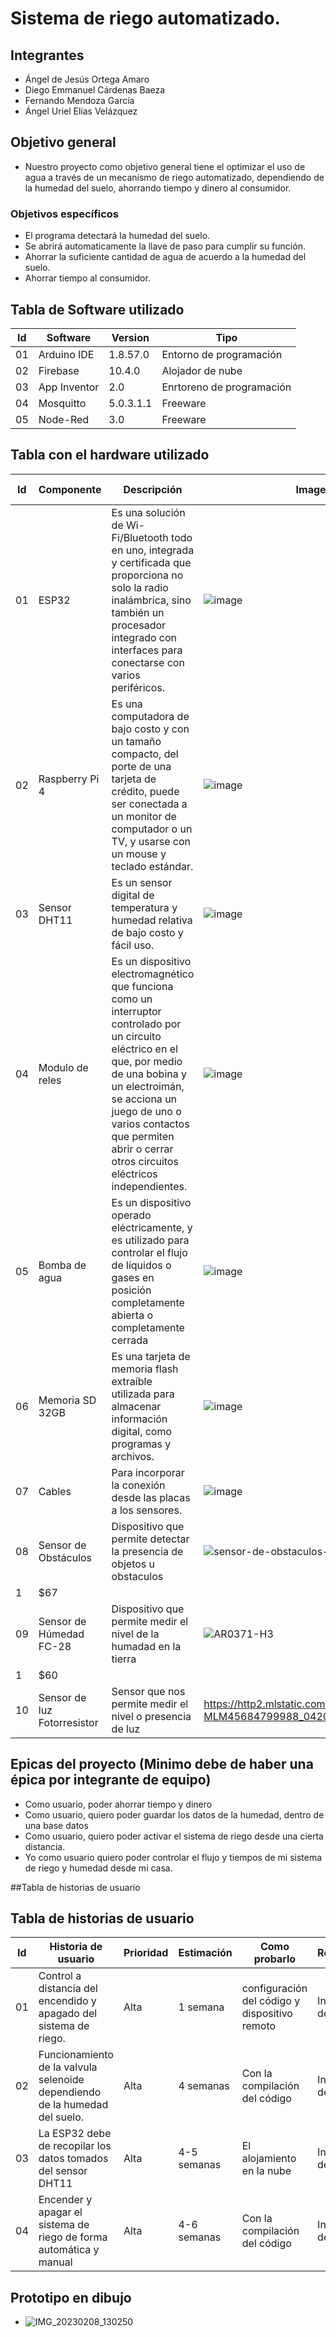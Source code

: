 # Sistema de riego automatizado.
## Integrantes
- Ángel de Jesús Ortega Amaro
- Diego Emmanuel Cárdenas Baeza
- Fernando Mendoza García
- Ángel Uriel Elías Velázquez
## Objetivo general
- Nuestro proyecto como objetivo general tiene el optimizar el uso de agua a través de un mecanismo de riego automatizado, dependiendo de la humedad del suelo, ahorrando tiempo y dinero al consumidor.
### Objetivos específicos
- El programa detectará la humedad del suelo.
- Se abrirá automaticamente la llave de paso para cumplir su función.
- Ahorrar la suficiente cantidad de agua de acuerdo a la humedad del suelo.
- Ahorrar tiempo al consumidor.
## Tabla de Software utilizado
| Id | Software | Version | Tipo |
|----|----------|---------|------|
| 01 | Arduino IDE |1.8.57.0 |Entorno de programación |
| 02 | Firebase |10.4.0 |Alojador de nube |
|03 |App Inventor |2.0 | Enrtoreno de programación|
|04|Mosquitto| 5.0.3.1.1|Freeware|
|05|Node-Red|3.0|Freeware|

## Tabla con el hardware utilizado
| Id | Componente | Descripción | Imagen | Cantidad | Costo total |
|----|------------|-------------|--------|----------|-------------|
|01|ESP32|Es una solución de Wi-Fi/Bluetooth todo en uno, integrada y certificada que proporciona no solo la radio inalámbrica, sino también un procesador integrado con interfaces para conectarse con varios periféricos. |![image](https://user-images.githubusercontent.com/99992207/217118104-4f9fd4e0-7e79-4c2f-8dbb-960b21e69e99.png)|1 |$150 |
|02 |Raspberry Pi 4|Es una computadora de bajo costo y con un tamaño compacto, del porte de una tarjeta de crédito, puede ser conectada a un monitor de computador o un TV, y usarse con un mouse y teclado estándar. |![image](https://user-images.githubusercontent.com/99992207/217118234-a10f00f6-86c7-47f9-8340-2f267241881d.png)|1 |$3,200 |
|03 |Sensor DHT11 |Es un sensor digital de temperatura y humedad relativa de bajo costo y fácil uso. |![image](https://user-images.githubusercontent.com/99992207/217118292-7ca06b6c-9faa-48c5-94f6-4315757314da.png)|1 |$150 |
|04 |Modulo de reles |Es un dispositivo electromagnético que funciona como un interruptor controlado por un circuito eléctrico en el que, por medio de una bobina y un electroimán, se acciona un juego de uno o varios contactos que permiten abrir o cerrar otros circuitos eléctricos independientes. |![image](https://user-images.githubusercontent.com/99992207/217118354-3ae7ba1c-b630-4fed-a769-f9bd4ce01a6c.png)|1 |$30 |
|05 |Bomba de agua |Es un dispositivo operado eléctricamente, y es utilizado para controlar el flujo de líquidos o gases en posición completamente abierta o completamente cerrada |![image](https://user-images.githubusercontent.com/99992207/217118402-d3605aa6-5941-4eb9-b7ed-9a51386066a4.png)|1 |$150 |
|06 |Memoria SD 32GB |Es una tarjeta de memoria flash extraíble utilizada para almacenar información digital, como programas y archivos. |![image](https://user-images.githubusercontent.com/99992207/217118451-4bbf6593-4918-4f3a-94ff-8c8dd54a541e.png) |1 |$120 |
|07 |Cables |Para incorporar la conexión desde las placas a los sensores. |![image](https://user-images.githubusercontent.com/99992207/217118498-fc44878e-69ca-4183-a520-b438c73fea94.png) |No definido |No definido |
|08|Sensor de Obstáculos|Dispositivo que permite detectar la presencia de objetos u obstaculos| ![sensor-de-obstaculos-reflectivo-infrarrojo](https://user-images.githubusercontent.com/107594036/233718176-97d0d843-146a-4e29-bfeb-cefb15bc95c2.jpg)
| 1 | $67|
|09|Sensor de Húmedad FC-28| Dispositivo que permite medir el nivel de la humadad en la tierra|![AR0371-H3](https://user-images.githubusercontent.com/107594036/233718034-af1c21d5-5f00-492d-8225-7b76bf80ca1f.jpg)
| 1 | $60|
|10| Sensor de luz Fotorresistor| Sensor que nos permite medir el nivel o presencia de luz |https://http2.mlstatic.com/D_NQ_NP_689314-MLM45684799988_042021-O.jpg| 1 | $50|

## Epicas del proyecto (Minimo debe de haber una épica por integrante de equipo)
- Como usuario, poder ahorrar tiempo y dinero
- Como usuario, quiero poder guardar los datos de la humedad, dentro de una base datos
- Como usuario, quiero poder activar el sistema de riego desde una cierta distancia.
- Yo como usuario quiero poder controlar el flujo y tiempos de mi sistema de riego y humedad desde mi casa.

##Tabla de historias de usuario
## Tabla de historias de usuario
| Id | Historia de usuario | Prioridad | Estimación | Como probarlo | Responsable |
|----|---------------------|-----------|------------|---------------|-------------|
|01 | Control a distancia del encendido y apagado del sistema de riego.| Alta|1 semana | configuración del código y dispositivo remoto|Integrantes del equipo |
|02 | Funcionamiento de la valvula selenoide dependiendo de la humedad del suelo.|Alta | 4 semanas| Con la compilación del código|Integrantes del quipo |
|03 | La ESP32 debe de recopilar los datos tomados del sensor DHT11| Alta| 4-5 semanas| El alojamiento en la nube| Integrantes del equipo|
|04 | Encender y apagar el sistema de riego de forma automática y manual| Alta| 4-6 semanas|Con la compilación del código | Integrantes del equipo|


## Prototipo en dibujo
- ![IMG_20230208_130250](https://user-images.githubusercontent.com/107594036/217627468-9a8f2edd-f9d5-49c7-8476-7f0a284df8d3.jpg)

